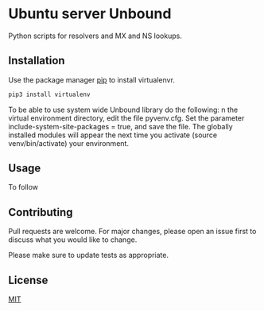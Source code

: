 # Ubuntu server Unbound
 Python scripts for resolvers and MX and NS lookups.

## Installation

Use the package manager [pip](https://pip.pypa.io/en/stable/) to install virtualenvr.

```bash
pip3 install virtualenv
```
To be able to use system wide Unbound library do the following:
n the virtual environment directory, edit the file pyvenv.cfg. Set the parameter include-system-site-packages = true, and save the file. The globally installed modules will appear the next time you activate (source venv/bin/activate) your environment.
## Usage
To follow

## Contributing
Pull requests are welcome. For major changes, please open an issue first to discuss what you would like to change.

Please make sure to update tests as appropriate.

## License
[MIT](https://choosealicense.com/licenses/mit/)
